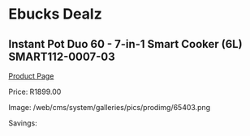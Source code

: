 
# Ebucks Dealz
## Instant Pot Duo 60 - 7-in-1 Smart Cooker (6L) SMART112-0007-03
[Product Page](https://www.ebucks.com/web/shop/productSelected.do?prodId=1146883328&catId=704983235)

Price: R1899.00

Image: /web/cms/system/galleries/pics/prodimg/65403.png

Savings: 


	